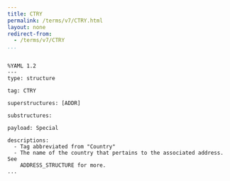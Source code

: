 ```yaml
---
title: CTRY
permalink: /terms/v7/CTRY.html
layout: none
redirect-from:
  - /terms/v7/CTRY
...
```


```

%YAML 1.2
---
type: structure

tag: CTRY

superstructures: [ADDR]

substructures:

payload: Special

descriptions:
  - Tag abbreviated from "Country"
  - The name of the country that pertains to the associated address. See
    ADDRESS_STRUCTURE for more.
...

```